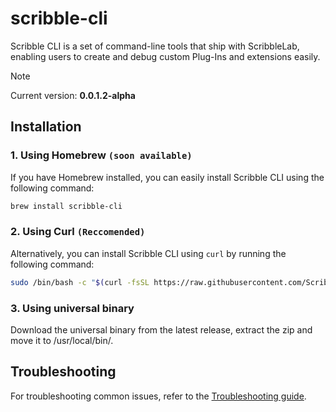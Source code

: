 # scribble-cli

Scribble CLI is a set of command-line tools that ship with ScribbleLab, enabling users to create and debug custom Plug-Ins and extensions easily.

> [!NOTE]
> Current version: **0.0.1.2-alpha**

## Installation

### 1. Using Homebrew `(soon available)`

If you have Homebrew installed, you can easily install Scribble CLI using the following command:

```bash
brew install scribble-cli
```

### 2. Using Curl `(Reccomended)`

Alternatively, you can install Scribble CLI using `curl` by running the following command:

```bash
sudo /bin/bash -c "$(curl -fsSL https://raw.githubusercontent.com/ScribbleLabApp/ScribbleDeveloper-CLI/main/scr/install.sh)"
```

### 3. Using universal binary 
Download the universal binary from the latest release, extract the zip and move it to /usr/local/bin/.

## Troubleshooting
For troubleshooting common issues, refer to the [Troubleshooting guide](docs/Troubleshooting.md).
